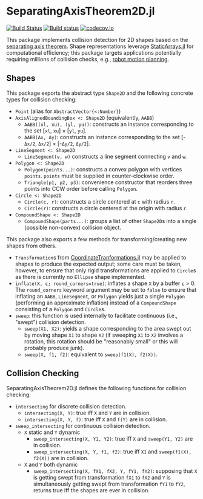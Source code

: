 # SeparatingAxisTheorem2D.jl

[![Build Status](https://travis-ci.org/schmrlng/SeparatingAxisTheorem2D.jl.svg?branch=master)](https://travis-ci.org/schmrlng/SeparatingAxisTheorem2D.jl)
[![Build status](https://ci.appveyor.com/api/projects/status/6kp65v99njhhys29?svg=true)](https://ci.appveyor.com/project/schmrlng/separatingaxistheorem2d-jl)
[![codecov.io](http://codecov.io/github/schmrlng/SeparatingAxisTheorem2D.jl/coverage.svg?branch=master)](http://codecov.io/github/schmrlng/SeparatingAxisTheorem2D.jl?branch=master)

This package implements collision detection for 2D shapes based on the [separating axis theorem](https://en.wikipedia.org/wiki/Hyperplane_separation_theorem#Use_in_collision_detection). Shape representations leverage [StaticArrays.jl](https://github.com/JuliaArrays/StaticArrays.jl) for computational efficiency; this package targets applications potentially requiring millions of collision checks, e.g., [robot motion planning](https://github.com/schmrlng/MotionPlanning.jl).

## Shapes
This package exports the abstract type `Shape2D` and the following concrete types for collision checking:
- `Point` (alias for `AbstractVector{<:Number}`)
- `AxisAlignedBoundingBox <: Shape2D` (equivalently, `AABB`)
    - `AABB((xl, xu), (yl, yu))`: constructs an instance corresponding to the set [`xl`, `xu`] × [`yl`, `yu`].
    - `AABB(Δx, Δy)`: constructs an instance corresponding to the set [-`Δx/2`, `Δx/2`] × [-`Δy/2`, `Δy/2`].
- `LineSegment <: Shape2D`
    - `LineSegment(v, w)` constructs a line segment connecting `v` and `w`.
- `Polygon <: Shape2D`
    - `Polygon(points...)`: constructs a convex polygon with vertices `points`. `points` must be supplied in counter-clockwise order.
    - `Triangle(p1, p2, p3)`: convenience constructor that reorders three points into CCW order before calling `Polygon`.
- `Circle <: Shape2D`
    - `Circle(c, r)`: constructs a circle centered at `c` with radius `r`.
    - `Circle(r)`: constructs a circle centered at the origin with radius `r`.
- `CompoundShape <: Shape2D`
    - `CompoundShape(parts...)`: groups a list of other `Shape2D`s into a single (possible non-convex) collision object.

This package also exports a few methods for transforming/creating new shapes from others.
- `Transformation`s from [CoordinateTranformations.jl](https://github.com/FugroRoames/CoordinateTransformations.jl) may be applied to shapes to produce the expected output; some care must be taken, however, to ensure that only rigid transformations are applied to `Circle`s as there is currently no `Ellipse` shape implemented.
- `inflate(X, ε; round_corners=true)`: inflates a shape `X` by a buffer `ε` > 0. The `round_corners` keyword argument may be set to `false` to ensure that inflating an `AABB`, `LineSegment`, or `Polygon` yields just a single `Polygon` (performing an approximate inflation) instead of a `CompoundShape` consisting of a `Polygon` and `Circle`s.
- `sweep`: this function is used internally to facilitate continuous (i.e., "swept") collision detection.
    - `sweep(X1, X2)`: yields a shape corresponding to the area swept out by moving shape `X1` to shape `X2` (if sweeping `X1` to `X2` involves a rotation, this rotation should be "reasonably small" or this will probably produce junk).
    - `sweep(X, f1, f2)`: equivalent to `sweep(f1(X), f2(X))`.

## Collision Checking
SeparatingAxisTheorem2D.jl defines the following functions for collision checking:
- `intersecting` for discrete collision detection.
    - `intersecting(X, Y)`: true iff `X` and `Y` are in collision.
    - `intersecting(X, Y, f)`: true iff `X` and `f(Y)` are in collision.
- `sweep_intersecting` for continuous collision detection.
    - `X` static and `Y` dynamic
        - `sweep_intersecting(X, Y1, Y2)`: true iff `X` and `sweep(Y1, Y2)` are in collision.
        - `sweep_intersecting(X, Y, f1, f2)`: true iff `X1` and `sweep(f1(X), f2(X))` are in collision.
    - `X` and `Y` both dynamic
        - `sweep_intersecting(X, fX1, fX2, Y, fY1, fY2)`: supposing that `X` is getting swept from transformation `fX1` to `fX2` and `Y` is simultaneously getting swept from transformation `fY1` to `fY2`, returns true iff the shapes are ever in collision.
